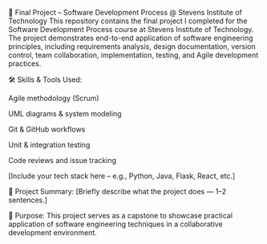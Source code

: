 📁 Final Project – Software Development Process @ Stevens Institute of Technology
This repository contains the final project I completed for the Software Development Process course at Stevens Institute of Technology. The project demonstrates end-to-end application of software engineering principles, including requirements analysis, design documentation, version control, team collaboration, implementation, testing, and Agile development practices.

🛠️ Skills & Tools Used:

Agile methodology (Scrum)

UML diagrams & system modeling

Git & GitHub workflows

Unit & integration testing

Code reviews and issue tracking

[Include your tech stack here – e.g., Python, Java, Flask, React, etc.]

📄 Project Summary:
[Briefly describe what the project does — 1–2 sentences.]

🚀 Purpose:
This project serves as a capstone to showcase practical application of software engineering techniques in a collaborative development environment.
